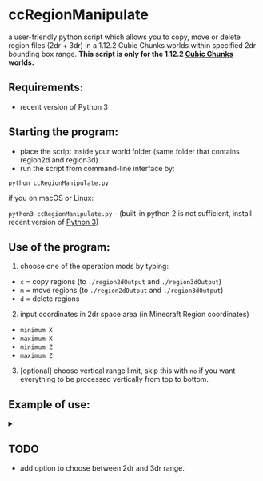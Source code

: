 # ccRegionManipulate
a user-friendly python script which allows you to copy, move or delete region files (2dr + 3dr) in a 1.12.2 Cubic Chunks worlds within specified 2dr bounding box range.     __This script is only for the 1.12.2 [Cubic Chunks](https://github.com/OpenCubicChunks/CubicChunks) worlds.__

## Requirements:
- recent version of Python 3


## Starting the program:
- place the script inside your world folder (same folder that contains region2d and region3d)
- run the script from command-line interface by:

```python ccRegionManipulate.py```

if you on macOS or Linux:

```python3 ccRegionManipulate.py``` - (built-in python 2 is not sufficient, install recent version of [Python 3](https://www.python.org/))

## Use of the program:
1. choose one of the operation mods by typing:
- `c` = copy regions (to `./region2dOutput` and `./region3dOutput`)
- `m` = move regions (to `./region2dOutput` and `./region3dOutput`)
- `d` = delete regions

2. input coordinates in 2dr space area (in Minecraft Region coordinates)
- `minimum X`
- `maximum X` 
- `minimum Z`
- `maximum Z` 
3. [optional] choose vertical range limit, skip this with `no` if you want everything to be processed vertically from top to bottom.

##  Example of use:
<details> <summary></summary> 

  ```
user$ python3 /users/username/minecraft/New World/ccRegionManipulate_mc1.12.2.py 
================================================================================
ccRegionManipulate for Cubic Chunks 1.12.2.
Copy, move or delete Minecraft regions in specific range.
to use this program, please put this script into your world folder
Make sure you have backups before doing anything!
You might need to fix the light using cc worldfixer after some operations.
================================================================================
Possible operation modes:
'c' = copy regions | 'm' = move regions | 'd' = delete regions
Choose an operation mode: c
'copy' mode was selected.
--------------------------------------------------------------------------------
Input coordinates in 2dr space (Minecraft region coordinates):
min x: 20
max x: 200
min z: 10
max z: 300
The bounding box is '181x291' large in 2dr space
--------------------------------------------------------------------------------
[optional]: Do you want to set vertical range in 3dr (cube) space? (n/y)
(if you don't, all cubes vertically will be processed) n
Vertical range limit was not set
--------------------------------------------------------------------------------
Total number of 2dr files to be processed: 241
Total number of 3dr files to be processed: 1670
--------------------------------------------------------------------------------
--------------------------------------------------------------------------------
The copy operation will be executed in '/users/username/minecraft/New World/'
Do you want to start the copy process? (y/n) n

```
</details>

##  TODO
- add option to choose between 2dr and 3dr range.
